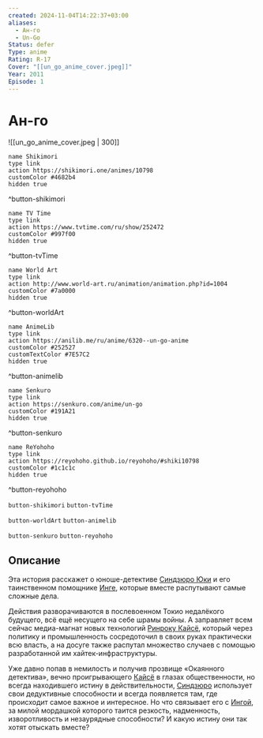 ```yaml
---
created: 2024-11-04T14:22:37+03:00
aliases:
  - Ан-го
  - Un-Go
Status: defer
Type: anime
Rating: R-17
Cover: "[[un_go_anime_cover.jpeg]]"
Year: 2011
Episode: 1
---
```


# Ан-го

![[un_go_anime_cover.jpeg | 300]]

```button
name Shikimori
type link
action https://shikimori.one/animes/10798
customColor #4682b4
hidden true
```
^button-shikimori

```button
name TV Time
type link
action https://www.tvtime.com/ru/show/252472
customColor #997f00
hidden true
```
^button-tvTime

```button
name World Art
type link
action http://www.world-art.ru/animation/animation.php?id=1004
customColor #7a0000
hidden true
```
^button-worldArt

```button
name AnimeLib
type link
action https://anilib.me/ru/anime/6320--un-go-anime
customColor #252527
customTextColor #7E57C2
hidden true
```
^button-animelib

```button
name Senkuro
type link
action https://senkuro.com/anime/un-go
customColor #191A21
hidden true
```
^button-senkuro

```button
name ReYohoho
type link
action https://reyohoho.github.io/reyohoho/#shiki10798
customColor #1c1c1c
hidden true
```
^button-reyohoho

`button-shikimori` `button-tvTime`

`button-worldArt` `button-animelib`

`button-senkuro` `button-reyohoho`

## Описание

Эта история расскажет о юноше-детективе [Синдзюро Юки](https://shikimori.one/characters/44212-shinjuurou-yuuki) и его таинственном помощнике [Инге](https://shikimori.one/characters/44211-inga), которые вместе распутывают самые сложные дела.

Действия разворачиваются в послевоенном Токио недалёкого будущего, всё ещё несущего на себе шрамы войны. А заправляет всем сейчас медиа-магнат новых технологий [Ринроку Кайсё](https://shikimori.one/characters/47383-rinroku-kaishou), который через политику и промышленность сосредоточил в своих руках практически всю власть, а на досуге также распутал множество случаев с помощью разработанной им хайтек-инфраструктуры.

Уже давно попав в немилость и получив прозвище «Окаянного детектива», вечно проигрывающего [Кайсё](https://shikimori.one/characters/47383-rinroku-kaishou) в глазах общественности, но всегда находившего истину в действительности, [Синдзюро](https://shikimori.one/characters/44212-shinjuurou-yuuki) использует свои дедуктивные способности и всегда появляется там, где происходит самое важное и интересное. Но что связывает его с [Ингой](https://shikimori.one/characters/44211-inga), за милой мордашкой которого таится резкость, надменность, изворотливость и незаурядные способности? И какую истину они так хотят отыскать вместе?
